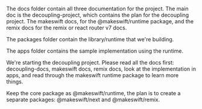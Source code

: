 The docs folder contain all three documentation for the project. The main doc is the decoupling-project, which contains the plan for the decoupling project. The makeswift docs, for the @makeswift/runtime package, and the remix docs for the remix or react router v7 docs.

The packages folder contain the library/runtime that we're building.

The apps folder contains the sample implementation using the runtime.

We're starting the decoupling project. Please read all the docs first: decoupling-docs, makeswift docs, remix docs, look at the implementation in apps, and read through the makeswift runtime package to learn more things.

Keep the core package as @makeswift/runtime, the plan is to create a separate packages: @makeswift/next and
@makeswift/remix.
